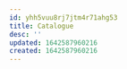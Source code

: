 ```yaml
---
id: yhh5vuu8rj7jtm4r71ahg53
title: Catalogue
desc: ''
updated: 1642587960216
created: 1642587960216
---
```



